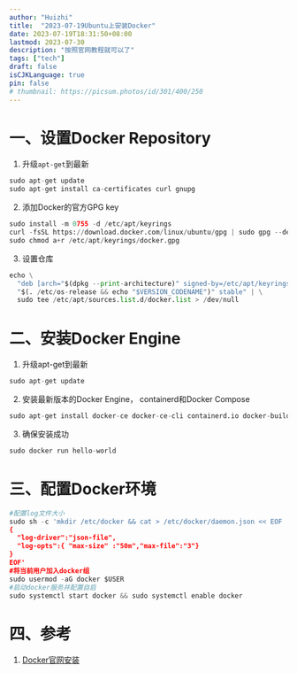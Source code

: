 ```yaml
---
author: "Huizhi"
title:  "2023-07-19Ubuntu上安装Docker"
date: 2023-07-19T18:31:50+08:00  
lastmod: 2023-07-30
description: "按照官网教程就可以了"
tags: ["tech"]
draft: false
isCJKLanguage: true
pin: false
# thumbnail: https://picsum.photos/id/301/400/250
---
```



# 一、设置Docker Repository

1. 升级`apt-get`到最新

```python
sudo apt-get update
sudo apt-get install ca-certificates curl gnupg
```

2. 添加Docker的官方GPG key

```python
sudo install -m 0755 -d /etc/apt/keyrings
curl -fsSL https://download.docker.com/linux/ubuntu/gpg | sudo gpg --dearmor -o /etc/apt/keyrings/docker.gpg
sudo chmod a+r /etc/apt/keyrings/docker.gpg
```

3. 设置仓库

```python
echo \
  "deb [arch="$(dpkg --print-architecture)" signed-by=/etc/apt/keyrings/docker.gpg] https://download.docker.com/linux/ubuntu \
  "$(. /etc/os-release && echo "$VERSION_CODENAME")" stable" | \
  sudo tee /etc/apt/sources.list.d/docker.list > /dev/null
```

# 二、安装Docker Engine

1. 升级apt-get到最新

```python
sudo apt-get update
```

2. 安装最新版本的Docker Engine， containerd和Docker Compose

```python
sudo apt-get install docker-ce docker-ce-cli containerd.io docker-buildx-plugin docker-compose-plugin
```

3. 确保安装成功

```python
sudo docker run hello-world
```

# 三、配置Docker环境

```python
#配置log文件大小
sudo sh -c 'mkdir /etc/docker && cat > /etc/docker/daemon.json << EOF
{
  "log-driver":"json-file",
  "log-opts":{ "max-size" :"50m","max-file":"3"}
}
EOF'
#将当前用户加入docker组
sudo usermod -aG docker $USER
#启动docker服务并配置自启
sudo systemctl start docker && sudo systemctl enable docker
```

# 四、参考
1. [Docker官网安装](https://docs.docker.com/engine/install/ubuntu/)